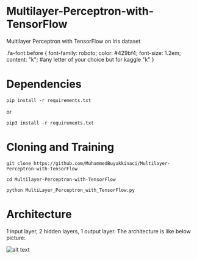# Multilayer-Perceptron-with-TensorFlow

Multilayer Perceptron with TensorFlow on Iris dataset

.fa-font:before {
        font-family: roboto;
        color: #429bf4;
        font-size: 1.2em;
        content: "k";   #any letter of your choice but for kaggle "k"
}

# Dependencies

```pip install -r requirements.txt```

or

```pip3 install -r requirements.txt```

# Cloning and Training
```git clone https://github.com/MuhammedBuyukkinaci/Multilayer-Perceptron-with-TensorFlow```

```cd Multilayer-Perceptron-with-TensorFlow```

```python MultiLayer_Perceptron_with_TensorFlow.py```

# Architecture

1 input layer, 2 hidden layers, 1 output layer. The architecture is like below picture:

![alt text](https://github.com/MuhammedBuyukkinaci/Multilayer-Perceptron-with-TensorFlow/blob/master/arc.jpg)
